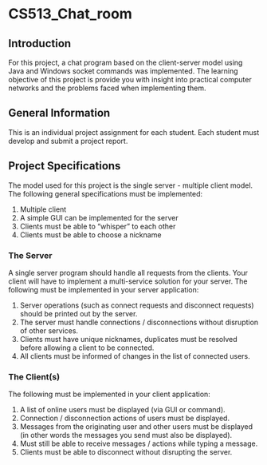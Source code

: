 # CS513_Chat_room
## Introduction

For this project, a chat program based on the client-server model using Java and Windows socket commands was implemented. The learning objective of this project is provide you with insight into practical computer networks and the problems faced when implementing them.

## General Information

This is an individual project assignment for each student.  Each student must develop and submit a project report. 

## Project Specifications

The model used for this project is the single server - multiple client model. The following general specifications must be implemented:

1.	Multiple client
2.	A simple GUI can be implemented for the server
3.	Clients must be able to “whisper” to each other
4.	Clients must be able to choose a nickname

### The Server

A single server program should handle all requests from the clients. Your client will have to implement a multi-service solution for your server. The following must be implemented in your server application:

1.	Server operations (such as connect requests and disconnect requests) should be printed out by the server.
2.	The server must handle connections / disconnections without disruption of other services.
3.	Clients must have unique nicknames, duplicates must be resolved before allowing a client to be connected.
4.	All clients must be informed of changes in the list of connected users.

### The Client(s)

The following must be implemented in your client application:

1.	A list of online users must be displayed (via GUI or command).
2.	Connection / disconnection actions of users must be displayed.
3.	Messages from the originating user and other users must be displayed (in other words the messages you send must also be displayed).
4.	Must still be able to receive messages / actions while typing a message.
5.	Clients must be able to disconnect without disrupting the server.

